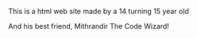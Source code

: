 This is a html web site made by a 14 turning 15 year old

And his best friend, Mithrandir The Code Wizard!